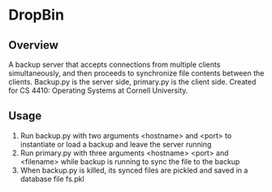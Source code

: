 # DropBin
## Overview
A backup server that accepts connections from multiple clients simultaneously, and then proceeds to synchronize file contents between the clients. Backup.py is the server side, primary.py is the client side. Created for CS 4410: Operating Systems at Cornell University.

## Usage
1. Run backup.py with two arguments \<hostname\> and \<port\> to instantiate or load a backup and leave the server running
2. Run primary.py with three arguments \<hostname\> \<port\> and \<filename\> while backup is running to sync the file to the backup
3. When backup.py is killed, its synced files are pickled and saved in a database file fs.pkl
